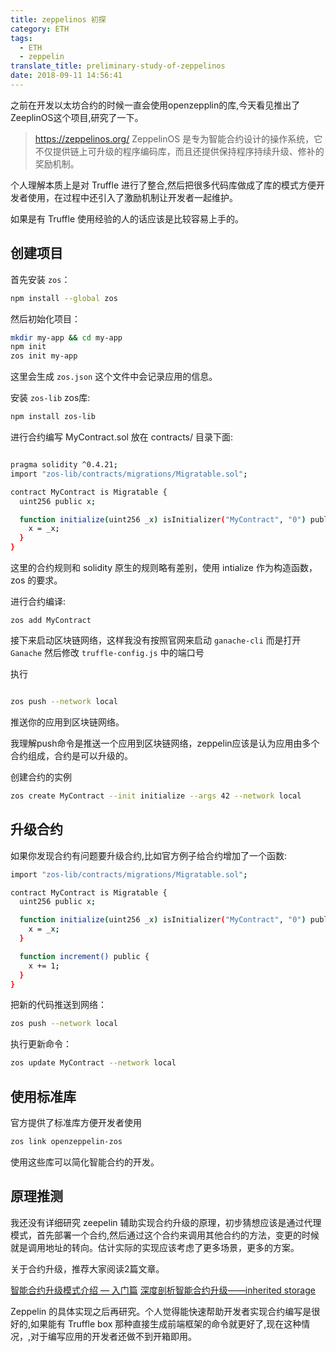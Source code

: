 ```yaml
---
title: zeppelinos 初探
category: ETH
tags:
  - ETH
  - zeppelin
translate_title: preliminary-study-of-zeppelinos
date: 2018-09-11 14:56:41
---
```


之前在开发以太坊合约的时候一直会使用openzepplin的库,今天看见推出了ZeeplinOS这个项目,研究了一下。

> https://zeppelinos.org/
> ZeppelinOS 是专为智能合约设计的操作系统，它不仅提供链上可升级的程序编码库，而且还提供保持程序持续升级、修补的奖励机制。

个人理解本质上是对 Truffle 进行了整合,然后把很多代码库做成了库的模式方便开发者使用，在过程中还引入了激励机制让开发者一起维护。

如果是有 Truffle 使用经验的人的话应该是比较容易上手的。

## 创建项目

首先安装 `zos`：

```bash
npm install --global zos
```

然后初始化项目：

```bash
mkdir my-app && cd my-app
npm init
zos init my-app
```
这里会生成 `zos.json` 这个文件中会记录应用的信息。

安装 `zos-lib` zos库:

```bash
npm install zos-lib
```

进行合约编写 MyContract.sol 放在 contracts/ 目录下面:

```bash

pragma solidity ^0.4.21;
import "zos-lib/contracts/migrations/Migratable.sol";

contract MyContract is Migratable {
  uint256 public x;

  function initialize(uint256 _x) isInitializer("MyContract", "0") public {
    x = _x;
  }
}

```

这里的合约规则和 solidity 原生的规则略有差别，使用 intialize 作为构造函数，zos 的要求。

进行合约编译:

```
zos add MyContract
```

接下来启动区块链网络，这样我没有按照官网来启动 `ganache-cli` 而是打开 `Ganache` 然后修改 `truffle-config.js` 中的端口号

执行

```bash

zos push --network local

```

推送你的应用到区块链网络。

我理解push命令是推送一个应用到区块链网络，zeppelin应该是认为应用由多个合约组成，合约是可以升级的。

创建合约的实例

```bash
zos create MyContract --init initialize --args 42 --network local

```
## 升级合约

如果你发现合约有问题要升级合约,比如官方例子给合约增加了一个函数:

```bash
import "zos-lib/contracts/migrations/Migratable.sol";

contract MyContract is Migratable {
  uint256 public x;

  function initialize(uint256 _x) isInitializer("MyContract", "0") public {
    x = _x;
  }

  function increment() public {
    x += 1;  
  }
}
```

把新的代码推送到网络：
```bash
zos push --network local

```

执行更新命令：
```bash
zos update MyContract --network local

```

## 使用标准库

官方提供了标准库方便开发者使用 

```bash
zos link openzeppelin-zos
```
使用这些库可以简化智能合约的开发。

## 原理推测

我还没有详细研究 zeepelin 辅助实现合约升级的原理，初步猜想应该是通过代理模式，首先部署一个合约,然后通过这个合约来调用其他合约的方法，变更的时候就是调用地址的转向。估计实际的实现应该考虑了更多场景，更多的方案。

关于合约升级，推荐大家阅读2篇文章。

[智能合约升级模式介绍 — 入门篇](https://segmentfault.com/a/1190000015732881)
[深度剖析智能合约升级——inherited storage](https://segmentfault.com/a/1190000015732950)

Zeppelin 的具体实现之后再研究。个人觉得能快速帮助开发者实现合约编写是很好的,如果能有 Truffle box 那种直接生成前端框架的命令就更好了,现在这种情况，,对于编写应用的开发者还做不到开箱即用。
